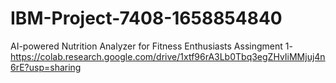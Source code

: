 # IBM-Project-7408-1658854840
AI-powered Nutrition Analyzer for Fitness Enthusiasts
Assingment 1-https://colab.research.google.com/drive/1xtf96rA3Lb0Tbq3egZHvIiMMjuj4n6rE?usp=sharing
